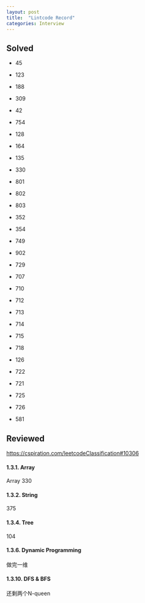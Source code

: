 ```yaml
---
layout: post
title:  "Lintcode Record"
categories: Interview
---
```

## Solved
* 45
* 123
* 188
* 309
* 42

* 754 
* 128
* 164
* 135 
* 330

* 801
* 802
* 803 

* 352   
* 354

* 749
* 902 
* 729

* 707
* 710
* 712
* 713
* 714
* 715
* 718

* 126
* 722
* 721
* 725
* 726

* 581 
## Reviewed
https://cspiration.com/leetcodeClassification#10306

#### 1.3.1. Array
Array 330
#### 1.3.2. String
375
#### 1.3.4. Tree
104
#### 1.3.6. Dynamic Programming
做完一维

#### 1.3.10. DFS & BFS
还剩两个N-queen